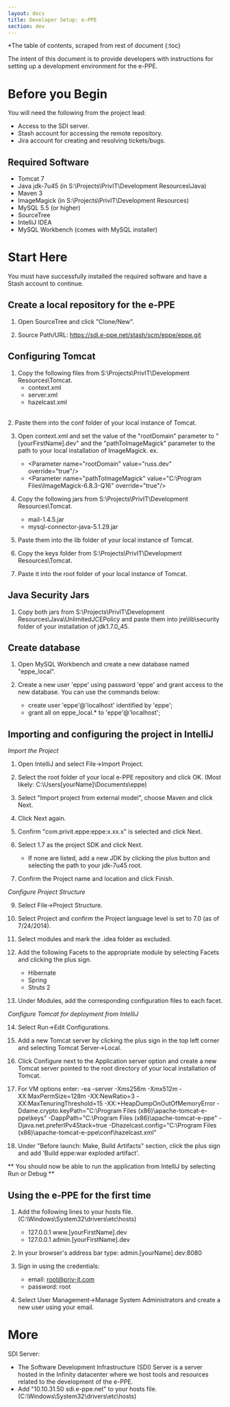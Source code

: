 ```yaml
---
layout: docs
title: Developer Setup: e-PPE
section: dev
---
```


*The table of contents, scraped from rest of document
{:toc}


The intent of this document is to provide developers with instructions for setting up a development environment for the e-PPE.

# Before you Begin

You will need the following from the project lead:
* Access to the SDI server.
* Stash account for accessing the remote repository.
* Jira account for creating and resolving tickets/bugs.

## Required Software

* Tomcat 7
* Java jdk-7u45 (in S:\Projects\PrivIT\Development Resources\Java)
* Maven 3
* ImageMagick  (in S:\Projects\PrivIT\Development Resources)
* MySQL 5.5 (or higher)
* SourceTree
* IntelliJ IDEA
* MySQL Workbench (comes with MySQL installer)



# Start Here

You must have successfully installed the required software and have a Stash account to continue.


## Create a local repository for the e-PPE

1. Open SourceTree and click "Clone/New".

2. Source Path/URL: https://sdi.e-ppe.net/stash/scm/eppe/eppe.git
	
  

## Configuring Tomcat

1. Copy the following files from S:\Projects\PrivIT\Development Resources\Tomcat.
	* context.xml
	* server.xml
	* hazelcast.xml
		
<br/>
2. Paste them into the conf folder of your local instance of Tomcat.
	
3. Open context.xml and set the value of the "rootDomain" parameter to "[yourFirstName].dev" and the "pathToImageMagick" parameter to the path to your local installation of ImageMagick. ex.
	* \<Parameter name="rootDomain" value="russ.dev" override="true"/>
	* \<Parameter name="pathToImageMagick" value="C:\Program Files\ImageMagick-6.8.3-Q16" override="true"/>

4. Copy the following jars from S:\Projects\PrivIT\Development Resources\Tomcat.
	* mail-1.4.5.jar
	* mysql-connector-java-5.1.29.jar	
	
5. Paste them into the lib folder of your local instance of Tomcat.
	
6. Copy the keys folder from S:\Projects\PrivIT\Development Resources\Tomcat.
	
7. Paste it into the root folder of your local instance of Tomcat.
	

## Java Security Jars	 
	
1. Copy both jars from S:\Projects\PrivIT\Development Resources\Java\UnlimitedJCEPolicy and paste them into jre\lib\security folder of your installation of jdk1.7.0_45.
	
	
## Create database

1. Open MySQL Workbench and create a new database named "eppe_local".
	
2. Create a new user 'eppe' using password 'eppe' and grant access to the new database. You can use the commands below:
	* create user 'eppe'@'localhost' identified by 'eppe';
	* grant all on eppe_local.* to 'eppe'@'localhost';
		
	
## Importing and configuring the project in IntelliJ	
*Import the Project*
	
1. Open IntelliJ and select File->Import Project.
		
2. Select the root folder of your local e-PPE repository and click OK. (Most likely: C:\Users\[yourName]\Documents\eppe)
		
3. Select "Import project from external model", choose Maven and click Next.
		
4. Click Next again.
	
5. Confirm "com.privit.eppe:eppe:x.xx.x" is selected and click Next.
		
7. Select 1.7 as the project SDK and click Next.
	- If none are listed, add a new JDK by clicking the plus button and selecting the path to your jdk-7u45 root.
		
8. Confirm the Project name and location and click Finish.
	
*Configure Project Structure*
	
9. Select File->Project Structure.
	
10.	Select Project and confirm the Project language level is set to 7.0 (as of 7/24/2014).
 
11. Select modules and mark the .idea folder as excluded.
		
12. Add the following Facets to the appropriate module by selecting Facets and clicking the plus sign.
	- Hibernate
	- Spring
	- Struts 2
 
13. Under Modules, add the corresponding configuration files to each facet.
 
*Configure Tomcat for deployment from IntelliJ*
 	
14. Select Run->Edit Configurations.
	
15. Add a new Tomcat server by clicking the plus sign in the top left corner and selecting Tomcat Server->Local.
		
16. Click Configure next to the Application server option and create a new Tomcat server pointed to the root directory of your local installation of Tomcat.
		
17. For VM options enter: -ea -server -Xms256m -Xmx512m -XX:MaxPermSize=128m -XX:NewRatio=3 -XX:MaxTenuringThreshold=15 -XX:+HeapDumpOnOutOfMemoryError -Ddame.crypto.keyPath="C:\Program Files (x86)\apache-tomcat-e-ppe\keys" -DappPath="C:\Program Files (x86)\apache-tomcat-e-ppe" -Djava.net.preferIPv4Stack=true -Dhazelcast.config="C:\Program Files (x86)\apache-tomcat-e-ppe\conf\hazelcast.xml"
		
18. Under "Before launch: Make, Build Artifacts" section, click the plus sign and add 'Build eppe:war exploded artifact'.
		
** You should now be able to run the application from IntelliJ by selecting Run or Debug **
	
## Using the e-PPE for the first time

1. Add the following lines to your hosts file. (C:\Windows\System32\drivers\etc\hosts)
	* 127.0.0.1 www.[yourFirstName].dev
	* 127.0.0.1 admin.[yourFirstName].dev
		
2. In your browser's address bar type: admin.[yourName].dev:8080
	
3. Sign in using the credentials:
	* email: root@priv-it.com
	* password: root
	
4. Select User Management->Manage System Administrators and create a new user using your email.
	
	
# More	

SDI Server:
* The Software Development Infrastructure (SDI) Server is a server hosted in the Infinity datacenter where we host tools and resources related to the development of the e-PPE.
* Add "10.10.31.50 sdi.e-ppe.net" to your hosts file. (C:\Windows\System32\drivers\etc\hosts)



	
	
	
	
